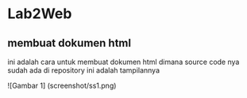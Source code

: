 # Lab2Web

## membuat dokumen html
ini adalah cara untuk membuat dokumen html
dimana source code nya sudah ada di repository
ini adalah tampilannya

![Gambar 1] (screenshot/ss1.png)